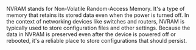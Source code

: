 NVRAM stands for Non-Volatile Random-Access Memory. It's a type of memory that retains its stored data even when the power is turned off. In the context of networking devices like switches and routers, NVRAM is typically used to store configuration files and other settings. Because the data in NVRAM is preserved even after the device is powered off or rebooted, it's a reliable place to store configurations that should persist.